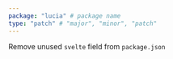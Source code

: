 ```yaml
---
package: "lucia" # package name
type: "patch" # "major", "minor", "patch"
---
```


Remove unused `svelte` field from `package.json`